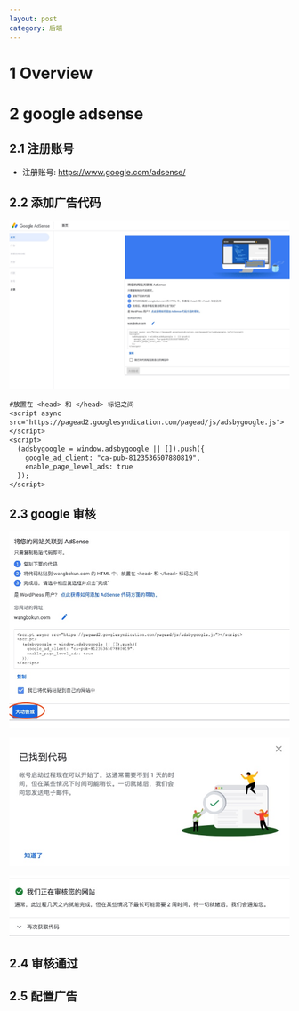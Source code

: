 ```yaml
---
layout: post
category: 后端
---
```


# 1 Overview
# 2 google adsense
## 2.1 注册账号
- 注册账号: https://www.google.com/adsense/
## 2.2 添加广告代码
![](/assets/img//15681069424464.jpg)



```
#放置在 <head> 和 </head> 标记之间
<script async src="https://pagead2.googlesyndication.com/pagead/js/adsbygoogle.js"></script>
<script>
  (adsbygoogle = window.adsbygoogle || []).push({
    google_ad_client: "ca-pub-8123536507880819",
    enable_page_level_ads: true
  });
</script>
```
## 2.3 google 审核
![](/assets/img//15681071909301.jpg)

![](/assets/img//15681072415682.jpg)

![](/assets/img//15681072836653.jpg)

## 2.4 审核通过

## 2.5 配置广告